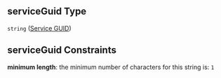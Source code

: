 ## serviceGuid Type

`string` ([Service GUID](btpsa-usecase-properties-services-items-allof-1-then-allof-27-then-allof-1-then-properties-parameters-properties-origin-properties-service-guid.md))

## serviceGuid Constraints

**minimum length**: the minimum number of characters for this string is: `1`
